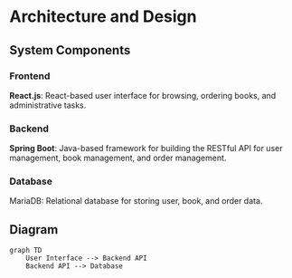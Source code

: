 # **Architecture and Design**

## **System Components**

### **Frontend**
**React.js**: React-based user interface for browsing, ordering books, and administrative tasks.

### **Backend**
**Spring Boot**: Java-based framework for building the RESTful API for user management, book management, and order management.

### **Database**
MariaDB: Relational database for storing user, book, and order data.

## **Diagram**

```mermaid
graph TD
    User Interface --> Backend API
    Backend API --> Database